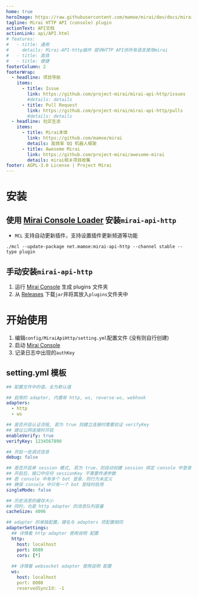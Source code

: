```yaml
---
home: true
heroImage: https://raw.githubusercontent.com/mamoe/mirai/dev/docs/mirai.png
tagline: Mirai HTTP API (console) plugin
actionText: API文档
actionLink: api/API.html
# features:
#   - title: 通用
#     details: Mirai-API-http插件 提供HTTP API供所有语言使用mirai
#   - title: 高效
#   - title: 便捷
footerColumn: 2
footerWrap:
  - headline: 项目导航
    items:
      - title: Issue
        link: https://github.com/project-mirai/mirai-api-http/issues
        #details: details
      - title: Pull Request
        link: https://github.com/project-mirai/mirai-api-http/pulls
        #details: details
  - headline: 社区生态
    items:
      - title: Mirai本体
        link: https://github.com/mamoe/mirai
        details: 高效率 QQ 机器人框架
      - title: Awesome Mirai
        link: https://github.com/project-mirai/awesome-mirai
        details: mirai相关项目收集
footer: AGPL-3.0 License | Project Mirai
---
```


# 安装

## 使用 [Mirai Console Loader](https://github.com/iTXTech/mirai-console-loader) 安装`mirai-api-http`

- `MCL` 支持自动更新插件，支持设置插件更新频道等功能

```shell
./mcl --update-package net.mamoe:mirai-api-http --channel stable --type plugin
```

## 手动安装`mirai-api-http`

1. 运行 [Mirai Console](https://github.com/mamoe/mirai-console) 生成 plugins 文件夹
2. 从 [Releases](https://github.com/project-mirai/mirai-api-http/releases) 下载`jar`并将其放入`plugins`文件夹中

# 开始使用

1. 编辑`config/MiraiApiHttp/setting.yml`配置文件 (没有则自行创建)
2. 启动 [Mirai Console](https://github.com/mamoe/mirai-console)
3. 记录日志中出现的`authKey`

## setting.yml 模板

```yaml
## 配置文件中的值，全为默认值

## 启用的 adapter, 内置有 http, ws, reverse-ws, webhook
adapters:
  - http
  - ws

## 是否开启认证流程, 若为 true 则建立连接时需要验证 verifyKey
## 建议公网连接时开启
enableVerify: true
verifyKey: 1234567890

## 开启一些调式信息
debug: false

## 是否开启单 session 模式, 若为 true，则自动创建 session 绑定 console 中登录的 bot
## 开启后，接口中任何 sessionKey 不需要传递参数
## 若 console 中有多个 bot 登录，则行为未定义
## 确保 console 中只有一个 bot 登陆时启用
singleMode: false

## 历史消息的缓存大小
## 同时，也是 http adapter 的消息队列容量
cacheSize: 4096

## adapter 的单独配置，键名与 adapters 项配置相同
adapterSettings:
  ## 详情看 http adapter 使用说明 配置
  http:
    host: localhost
    port: 8080
    cors: [*]
  
  ## 详情看 websocket adapter 使用说明 配置
  ws:
    host: localhost
    port: 8080
    reservedSyncId: -1
```
